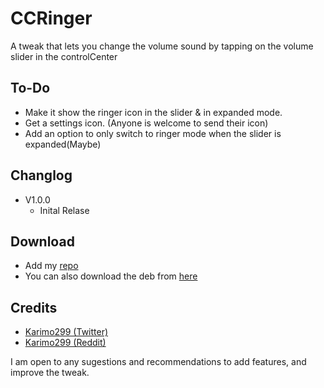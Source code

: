 # CCRinger
A tweak that lets you change the volume sound by tapping on the volume slider in the controlCenter

## To-Do
* Make it show the ringer icon in the slider & in expanded mode.
* Get a settings icon. (Anyone is welcome to send their icon)
* Add an option to only switch to ringer mode when the slider is expanded(Maybe)

## Changlog
* V1.0.0  
  - Inital Relase

## Download

* Add my [repo](https://github.com/Karimo299/repo)
* You can also download the deb from [here](./packages)

## Credits
* [Karimo299 (Twitter)](https://twitter.com/karimo299)
* [Karimo299 (Reddit)](https://reddit.com/user/karimo299)

I am open to any sugestions and recommendations to add features, and improve the tweak.
